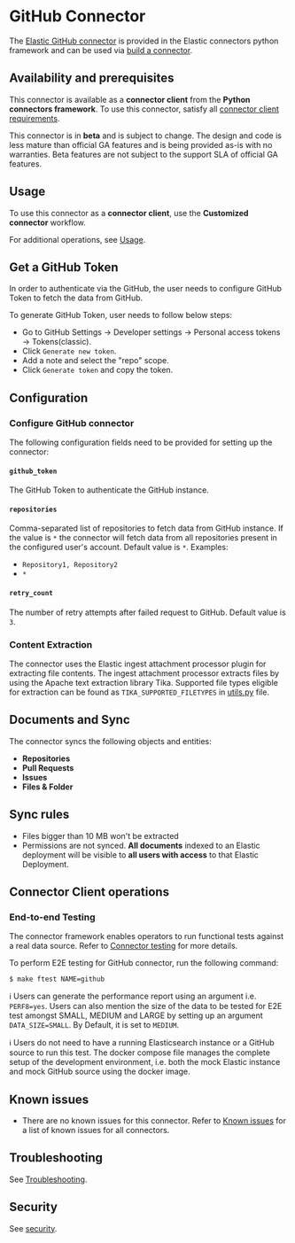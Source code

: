 # GitHub Connector

The [Elastic GitHub connector](../connectors/sources/github.py) is provided in the Elastic connectors python framework and can be used via [build a connector](https://www.elastic.co/guide/en/enterprise-search/current/build-connector.html).

## Availability and prerequisites

This connector is available as a **connector client** from the **Python connectors framework**. To use this connector, satisfy all [connector client requirements](https://www.elastic.co/guide/en/enterprise-search/master/build-connector.html).

This connector is in **beta** and is subject to change. The design and code is less mature than official GA features and is being provided as-is with no warranties. Beta features are not subject to the support SLA of official GA features.

## Usage

To use this connector as a **connector client**, use the **Customized connector** workflow.

For additional operations, see [Usage](https://www.elastic.co/guide/en/enterprise-search/master/connectors-usage.html).

## Get a GitHub Token

In order to authenticate via the GitHub, the user needs to configure GitHub Token to fetch the data from GitHub. 

To generate GitHub Token, user needs to follow below steps:
 - Go to GitHub Settings → Developer settings → Personal access tokens → Tokens(classic).
 - Click `Generate new token`.
 - Add a note and select the "repo" scope.
 - Click `Generate token` and copy the token.

## Configuration

### Configure GitHub connector

The following configuration fields need to be provided for setting up the connector:

#### `github_token`

The GitHub Token to authenticate the GitHub instance.

#### `repositories`

Comma-separated list of repositories to fetch data from GitHub instance. If the value is `*` the connector will fetch data from all repositories present in the configured user's account. Default value is `*`. Examples:

- `Repository1, Repository2`
- `*`

#### `retry_count`

The number of retry attempts after failed request to GitHub. Default value is `3`.

### Content Extraction


The connector uses the Elastic ingest attachment processor plugin for extracting file contents. The ingest attachment processor extracts files by using the Apache text extraction library Tika. Supported file types eligible for extraction can be found as `TIKA_SUPPORTED_FILETYPES` in [utils.py](../connectors/utils.py) file.

## Documents and Sync

The connector syncs the following objects and entities:
- **Repositories**
- **Pull Requests**
- **Issues**
- **Files & Folder**

## Sync rules

- Files bigger than 10 MB won't be extracted
- Permissions are not synced. **All documents** indexed to an Elastic deployment will be visible to **all users with access** to that Elastic Deployment.

## Connector Client operations

### End-to-end Testing

The connector framework enables operators to run functional tests against a real data source. Refer to [Connector testing](https://www.elastic.co/guide/en/enterprise-search/master/build-connector.html#build-connector-testing) for more details.

To perform E2E testing for GitHub connector, run the following command:

```shell
$ make ftest NAME=github
```

ℹ️ Users can generate the performance report using an argument i.e. `PERF8=yes`. Users can also mention the size of the data to be tested for E2E test amongst SMALL, MEDIUM and LARGE by setting up an argument `DATA_SIZE=SMALL`. By Default, it is set to `MEDIUM`.

ℹ️ Users do not need to have a running Elasticsearch instance or a GitHub source to run this test. The docker compose file manages the complete setup of the development environment, i.e. both the mock Elastic instance and mock GitHub source using the docker image.

## Known issues

- There are no known issues for this connector. Refer to [Known issues](https://www.elastic.co/guide/en/enterprise-search/master/connectors-known-issues.html) for a list of known issues for all connectors.

## Troubleshooting

See [Troubleshooting](https://www.elastic.co/guide/en/enterprise-search/master/connectors-troubleshooting.html).

## Security

See [security](https://www.elastic.co/guide/en/enterprise-search/master/connectors-security.html).
